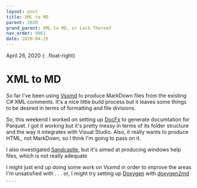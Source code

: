```yaml
---
layout: post
title: XML to MD
parent: 2020
grand_parent: XML to MD, or Lack Thereof
nav_order: 9961
date: 2020-04-26
---
```

April 26, 2020
{: .float-right}

# XML to MD

So far I've been using [Vsxmd](https://github.com/mxashlynn/Vsxmd) to produce MarkDown files from the existing C# XML comments.
It's a nice little build process but it leaves some things to be desired in terms of formatting and file divisions.

So, this weekend I worked on setting up [DocFx](https://dotnet.github.io/docfx/) to generate documtation for Parquet.
I got it working but it's pretty messy in terms of its folder structure and the way it integrates with Visual Studio.
Also, it really wants to produce HTML, not MarkDown, so I think I'm going to pass on it.

I also investigated [Sandcastle](https://github.com/EWSoftware/SHFB), but it's aimed at producing windows help files, which is not really adequate

I might just end up doing some work on Vsxmd in order to improve the areas I'm unsatisfied with . . .
or, I might try setting up [Doxygen](https://www.doxygen.nl/index.html) with [doxygen2md](https://www.npmjs.com/package/doxygen2md) . . . .